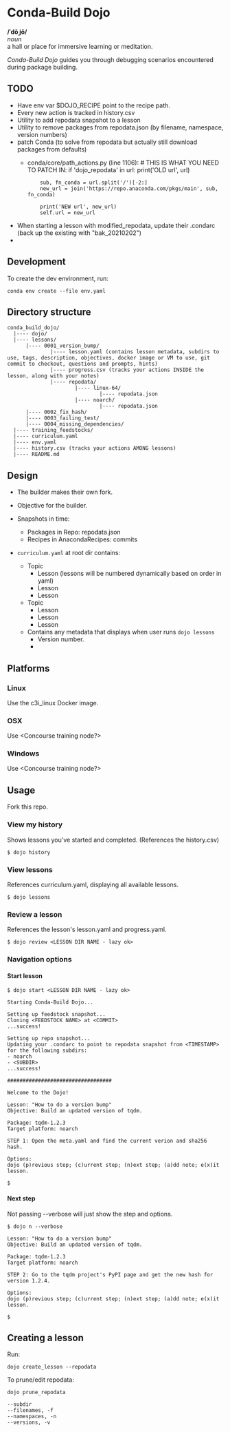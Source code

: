 # Conda-Build Dojo

**/ˈdōˌjō/**<br>
*noun*<br>
a hall or place for immersive learning or meditation.

*Conda-Build Dojo* guides you through debugging scenarios encountered during package building.

## TODO
- Have env var $DOJO_RECIPE point to the recipe path.
- Every new action is tracked in history.csv
- Utility to add repodata snapshot to a lesson
- Utility to remove packages from repodata.json (by filename, namespace, version numbers)
- patch Conda (to solve from repodata but actually still download packages from defaults)
    - conda/core/path_actions.py (line 1106):
          # THIS IS WHAT YOU NEED TO PATCH IN:
          if 'dojo_repodata' in url:
              print('OLD url', url)

              sub, fn_conda = url.split('/')[-2:]
              new_url = join('https://repo.anaconda.com/pkgs/main', sub, fn_conda)

              print('NEW url', new_url)
              self.url = new_url
- When starting a lesson with modified_repodata, update their .condarc (back up the existing with "bak_20210202")
-


## Development

To create the dev environment, run:
```
conda env create --file env.yaml
```

## Directory structure
```
conda_build_dojo/
  |---- dojo/
  |---- lessons/
      |---- 0001_version_bump/
              |---- lesson.yaml (contains lesson metadata, subdirs to use, tags, description, objectives, docker image or VM to use, git commit to checkout, questions and prompts, hints)
              |---- progress.csv (tracks your actions INSIDE the lesson, along with your notes)
              |---- repodata/
                      |---- linux-64/
                              |---- repodata.json
                      |---- noarch/
                              |---- repodata.json
      |---- 0002_fix_hash/
      |---- 0003_failing_test/
      |---- 0004_missing_dependencies/
  |---- training_feedstocks/
  |---- curriculum.yaml
  |---- env.yaml
  |---- history.csv (tracks your actions AMONG lessons)
  |---- README.md
```

## Design

- The builder makes their own fork.

- Objective for the builder.

- Snapshots in time:
    - Packages in Repo: repodata.json
    - Recipes in AnacondaRecipes: commits

- `curriculum.yaml` at root dir contains:
    - Topic
        - Lesson (lessons will be numbered dynamically based on order in yaml)
        - Lesson
        - Lesson
    - Topic
        - Lesson
        - Lesson
        - Lesson
    - Contains any metadata that displays when user runs `dojo lessons`
        - Version number.
        - 


## Platforms

### Linux

Use the c3i_linux Docker image.

### OSX

Use <Concourse training node?>

### Windows

Use <Concourse training node?>


## Usage

Fork this repo.

### View my history
Shows lessons you've started and completed. (References the history.csv)
```
$ dojo history
```

### View lessons
References curriculum.yaml, displaying all available lessons.
```
$ dojo lessons
```

### Review a lesson
References the lesson's lesson.yaml and progress.yaml.
```
$ dojo review <LESSON DIR NAME - lazy ok>
```

### Navigation options

#### Start lesson
```
$ dojo start <LESSON DIR NAME - lazy ok>

Starting Conda-Build Dojo...

Setting up feedstock snapshot...
Cloning <FEEDSTOCK NAME> at <COMMIT>
...success!

Setting up repo snapshot...
Updating your .condarc to point to repodata snapshot from <TIMESTAMP> for the following subdirs:
- noarch
- <SUBDIR>
...success!

##################################

Welcome to the Dojo!

Lesson: "How to do a version bump"
Objective: Build an updated version of tqdm.

Package: tqdm-1.2.3
Target platform: noarch

STEP 1: Open the meta.yaml and find the current verion and sha256 hash.

Options: 
dojo (p)revious step; (c)urrent step; (n)ext step; (a)dd note; e(x)it lesson.

$
```

#### Next step
Not passing --verbose will just show the step and options.
```
$ dojo n --verbose

Lesson: "How to do a version bump"
Objective: Build an updated version of tqdm.

Package: tqdm-1.2.3
Target platform: noarch

STEP 2: Go to the tqdm project's PyPI page and get the new hash for version 1.2.4.

Options: 
dojo (p)revious step; (c)urrent step; (n)ext step; (a)dd note; e(x)it lesson.

$ 
```


## Creating a lesson

Run:
```
dojo create_lesson --repodata
```

To prune/edit repodata:
```
dojo prune_repodata

--subdir
--filenames, -f
--namespaces, -n
--versions, -v

```



